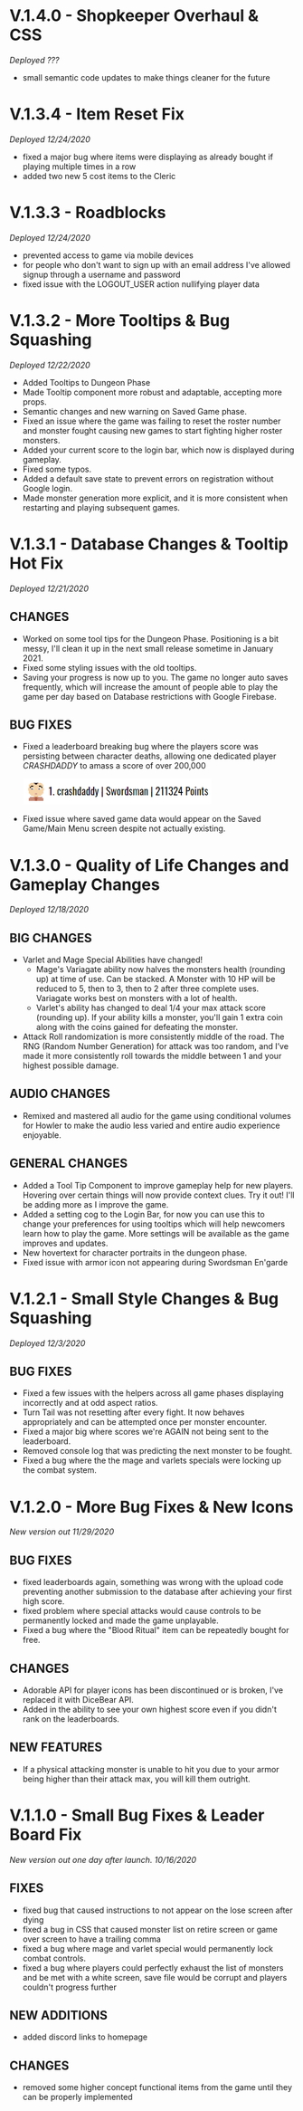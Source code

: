 # V.1.4.0 - Shopkeeper Overhaul & CSS
*Deployed ???*
- small semantic code updates to make things cleaner for the future

# V.1.3.4 - Item Reset Fix
*Deployed 12/24/2020*
- fixed a major bug where items were displaying as already bought if playing multiple times in a row
- added two new 5 cost items to the Cleric

# V.1.3.3 - Roadblocks
*Deployed 12/24/2020*
- prevented access to game via mobile devices
- for people who don't want to sign up with an email address I've allowed signup through a username and password
- fixed issue with the LOGOUT_USER action nullifying player data

# V.1.3.2 - More Tooltips & Bug Squashing
*Deployed 12/22/2020*
- Added Tooltips to Dungeon Phase
- Made Tooltip component more robust and adaptable, accepting more props.
- Semantic changes and new warning on Saved Game phase.
- Fixed an issue where the game was failing to reset the roster number and monster fought causing new games to start fighting higher roster monsters.
- Added your current score to the login bar, which now is displayed during gameplay.
- Fixed some typos.
- Added a default save state to prevent errors on registration without Google login.
- Made monster generation more explicit, and it is more consistent when restarting and playing subsequent games.


# V.1.3.1 - Database Changes & Tooltip Hot Fix
*Deployed 12/21/2020*

## CHANGES
- Worked on some tool tips for the Dungeon Phase. Positioning is a bit messy, I'll clean it up in the next small release sometime in January 2021.
- Fixed some styling issues with the old tooltips.
- Saving your progress is now up to you. The game no longer auto saves frequently, which will increase the amount of people able to play the game per day based on Database restrictions with Google Firebase.

## BUG FIXES
- Fixed a leaderboard breaking bug where the players score was persisting between character deaths, allowing one dedicated player *CRASHDADDY* to amass a score of over 200,000

   ![CRASHDADDY!!!!!!](public/assets/changelog/crashdaddy.PNG)

- Fixed issue where saved game data would appear on the Saved Game/Main Menu screen despite not actually existing.


# V.1.3.0 - Quality of Life Changes and Gameplay Changes
*Deployed 12/18/2020*

## BIG CHANGES
- Varlet and Mage Special Abilities have changed!
   - Mage's Variagate ability now halves the monsters health (rounding up) at time of use. Can be stacked. A Monster with 10 HP will be reduced to 5, then to 3, then to 2 after three complete uses. Variagate works best on monsters with a lot of health.
   - Varlet's ability has changed to deal 1/4 your max attack score (rounding up). If your ability kills a monster, you'll gain 1 extra coin along with the coins gained for defeating the monster.
- Attack Roll randomization is more consistently middle of the road. The RNG (Random Number Generation) for attack was too random, and I’ve made it more consistently roll towards the middle between 1 and your highest possible damage.

## AUDIO CHANGES
- Remixed and mastered all audio for the game using conditional volumes for Howler to make the audio less varied and entire audio experience enjoyable.

## GENERAL CHANGES
- Added a Tool Tip Component to improve gameplay help for new players. Hovering over certain things will now provide context clues. Try it out! I'll be adding more as I improve the game.
- Added a setting cog to the Login Bar, for now you can use this to change your preferences for using tooltips which will help newcomers learn how to play the game. More settings will be available as the game improves and updates.
- New hovertext for character portraits in the dungeon phase.
- Fixed issue with armor icon not appearing during Swordsman En'garde

# V.1.2.1 - Small Style Changes & Bug Squashing
*Deployed 12/3/2020*

## BUG FIXES
- Fixed a few issues with the helpers across all game phases displaying incorrectly and at odd aspect ratios.
- Turn Tail was not resetting after every fight. It now behaves appropriately and can be attempted once per monster encounter.
- Fixed a major big where scores we're AGAIN not being sent to the leaderboard.
- Removed console log that was predicting the next monster to be fought.
- Fixed a bug where the the mage and varlets specials were locking up the combat system.

# V.1.2.0 - More Bug Fixes & New Icons
*New version out 11/29/2020*

## BUG FIXES
- fixed leaderboards again, something was wrong with the upload code preventing another submission to the database after achieving your first high score.
- fixed problem where special attacks would cause controls to be permanently locked and made the game unplayable.
- Fixed a bug where the "Blood Ritual" item can be repeatedly bought for free.

## CHANGES
- Adorable API for player icons has been discontinued or is broken, I've replaced it with DiceBear API.
- Added in the ability to see your own highest score even if you didn't rank on the leaderboards.

## NEW FEATURES
- If a physical attacking monster is unable to hit you due to your armor being higher than their attack max, you will kill them outright.

# V.1.1.0 - Small Bug Fixes & Leader Board Fix
*New version out one day after launch. 10/16/2020*

## FIXES
- fixed bug that caused instructions to not appear on the lose screen after dying
- fixed a bug in CSS that caused monster list on retire screen or game over screen to have a trailing comma
- fixed a bug where mage and varlet special would permanently lock combat controls.
- fixed a bug where players could perfectly exhaust the list of monsters and be met with a white screen, save file would be corrupt and players couldn't progress further

## NEW ADDITIONS
- added discord links to homepage

## CHANGES
- removed some higher concept functional items from the game until they can be properly implemented